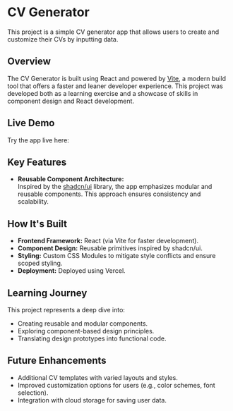 # CV Generator

This project is a simple CV generator app that allows users to create and customize their CVs by inputting data.

## Overview

The CV Generator is built using React and powered by [Vite](https://vite.dev/), a modern build tool that offers a faster and leaner developer experience. This project was developed both as a learning exercise and a showcase of skills in component design and React development.

## Live Demo

Try the app live here: 

## Key Features

- **Reusable Component Architecture:**<br>
  Inspired by the [shadcn/ui](https://ui.shadcn.com/) library, the app emphasizes modular and reusable components. This approach ensures consistency and scalability.


## How It's Built

- **Frontend Framework:** React (via Vite for faster development).
- **Component Design:** Reusable primitives inspired by shadcn/ui.
- **Styling:** Custom CSS Modules to mitigate style conflicts and ensure scoped styling.
- **Deployment:** Deployed using Vercel.

## Learning Journey

This project represents a deep dive into:

- Creating reusable and modular components.
- Exploring component-based design principles.
- Translating design prototypes into functional code.



## Future Enhancements

- Additional CV templates with varied layouts and styles.
- Improved customization options for users (e.g., color schemes, font selection).
- Integration with cloud storage for saving user data.

